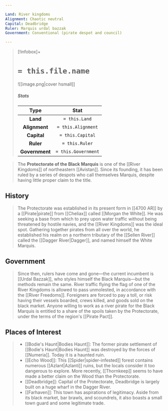 ```yaml
---

Land: River kingdoms
Alignment: Chaotic neutral
Capital: Deadbridge
Ruler: Marquis urdal bazzak
Government: Conventional (pirate despot and council)

---
```


> [!infobox]+
> #  `= this.file.name`
> ![[image.png|cover hsmall]]
> ##### Stats
> Type | Stat |
> :---:|:---:|
> **Land** | `= this.Land` |
> **Alignment** | `= this.Alignment` |
> **Capital** | `= this.Capital` |
> **Ruler** | `= this.Ruler` |
> **Government** | `= this.Government` |


> The **Protectorate of the Black Marquis** is one of the [[River Kingdoms]] of northeastern [[Avistan]]. Since its founding, it has been ruled by a series of despots who call themselves Marquis, despite having little proper claim to the title.



## History

> The Protectorate was established in its present form in [[4700 AR]] by a [[Pirate|pirate]] from [[Cheliax]] called [[Morgan the White]]. He was seeking a base from which to prey upon water traffic without being threatened by hostile navies, and the [[River Kingdoms]] was the ideal spot. Gathering together pirates from all over the world, he established his realm on a northern tributary of the [[Sellen River]] called the [[Dagger River|Dagger]], and named himself the White Marquis.


## Government

> Since then, rulers have come and gone—the current incumbent is [[Urdal Bazzak]], who styles himself the Black Marquis—but the methods remain the same. River traffic flying the flag of one of the River Kingdoms is allowed to pass unmolested, in accordance with the [[River Freedoms]]. Foreigners are forced to pay a toll, or risk having their vessels boarded, crews killed, and goods sold on the black market. Anyone willing to work as a river pirate for the Black Marquis is entitled to a share of the spoils taken by the Protectorate, under the terms of the region's [[Pirate Pact]].


## Places of Interest

> - [[Bodie's Haunt|Bodies Haunt]]: The former pirate settlement of [[Bodie's Haunt|Bodies Haunt]] was destroyed by the forces of [[Numeria]]. Today it is a haunted ruin.
> - [[Echo Wood]]: This [[Spider|spider-infested]] forest contains numerous [[Azlant|Azlanti]] ruins, but the locals consider it too dangerous to explore. More recently, [[Thornkeep]] seems to have made a better claim on the Wood than the Protectorate.
> - [[Deadbridge]]: Capital of the Protectorate, Deadbridge is largely built on a huge wharf in the Dagger River.
> - [[Farhaven]]: This town has aspirations of legitimacy. Aside from its black market, bar brawls, and scoundrels, it also boasts a small town guard and some legitimate trade.